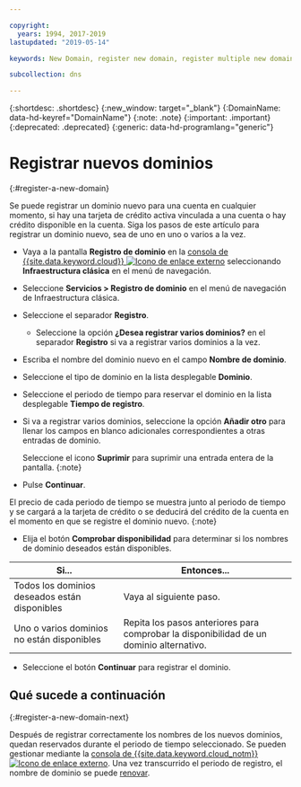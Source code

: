 ```yaml
---

copyright:
  years: 1994, 2017-2019
lastupdated: "2019-05-14"

keywords: New Domain, register new domain, register multiple new domains

subcollection: dns

---
```


{:shortdesc: .shortdesc}
{:new_window: target="_blank"}
{:DomainName: data-hd-keyref="DomainName"}
{:note: .note}
{:important: .important}
{:deprecated: .deprecated}
{:generic: data-hd-programlang="generic"}

# Registrar nuevos dominios
{:#register-a-new-domain}

Se puede registrar un dominio nuevo para una cuenta en cualquier momento, si hay una tarjeta de crédito activa vinculada a una cuenta o hay crédito disponible en la cuenta. Siga los pasos de este artículo para registrar un dominio nuevo, sea de uno en uno o varios a la vez.

* Vaya a la pantalla **Registro de dominio** en la [consola de {{site.data.keyword.cloud}} ![Icono de enlace externo](../../icons/launch-glyph.svg "Icono de enlace externo")](https://{DomainName}/) seleccionando **Infraestructura clásica** en el menú de navegación. 
* Seleccione **Servicios > Registro de dominio** en el menú de navegación de Infraestructura clásica.
* Seleccione el separador **Registro**.
  * Seleccione la opción **¿Desea registrar varios dominios?** en el separador **Registro** si va a registrar varios dominios a la vez.
* Escriba el nombre del dominio nuevo en el campo **Nombre de dominio**.
* Seleccione el tipo de dominio en la lista desplegable **Dominio**.
* Seleccione el periodo de tiempo para reservar el dominio en la lista desplegable **Tiempo de registro**.
* Si va a registrar varios dominios, seleccione la opción **Añadir otro** para llenar los campos en blanco adicionales correspondientes a otras entradas de dominio. 

  Seleccione el icono **Suprimir** para suprimir una entrada entera de la pantalla.
  {:note}

* Pulse **Continuar**.

El precio de cada periodo de tiempo se muestra junto al periodo de tiempo y se cargará a la tarjeta de crédito o se deducirá del crédito de la cuenta en el momento en que se registre el dominio nuevo.
{:note}
  
* Elija el botón **Comprobar disponibilidad** para determinar si los nombres de dominio deseados están disponibles.

|Si...| Entonces...|
|----|----|
| Todos los dominios deseados están disponibles | Vaya al siguiente paso. |
| Uno o varios dominios no están disponibles | Repita los pasos anteriores para comprobar la disponibilidad de un dominio alternativo. |

* Seleccione el botón **Continuar** para registrar el dominio.

## Qué sucede a continuación
{:#register-a-new-domain-next}

Después de registrar correctamente los nombres de los nuevos dominios, quedan reservados durante el periodo de tiempo seleccionado. Se pueden gestionar mediante la [consola de {{site.data.keyword.cloud_notm}} ![Icono de enlace externo](../../icons/launch-glyph.svg "Icono de enlace externo")](https://{DomainName}/). Una vez transcurrido el periodo de registro, el nombre de dominio se puede [renovar](/docs/infrastructure/dns?topic=dns-renew-an-existing-domain).
